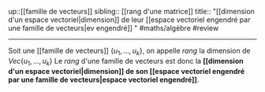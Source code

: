 up::[[famille de vecteurs]]
sibling:: [[rang d'une matrice]]
title:: "[[dimension d'un espace vectoriel|dimension]] de leur [[espace vectoriel engendré par une famille de vecteurs|ev engendré]] "
#maths/algèbre #review 

----
Soit une [[famille de vecteurs]] $\{u_1,\ldots,u_k\}$, on appelle _rang_ la dimension de $Vec \{u_1,\ldots,u_k\}$
Le _rang_ d'une famille de vecteurs est donc la **[[dimension d'un espace vectoriel|dimension]] de son [[espace vectoriel engendré par une famille de vecteurs|espace vectoriel engendré]]**.


